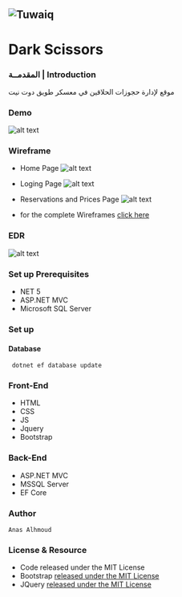  ![Tuwaiq](https://i.ibb.co/SV2BSn5/tuwaiq.png)
  ----
  # Dark Scissors

### المقدمــة | Introduction 
   موقع لإدارة حجوزات الحلاقين في معسكر طويق دوت نيت
  ### Demo  
   ![alt text](https://github.com/anas-alhmoud/Project04_Auth_CRUD_ASP.NET/blob/main/demo.gif?raw=true)
  ### Wireframe  
  - Home Page
   ![alt text](https://github.com/anas-alhmoud/Project04_Auth_CRUD_ASP.NET/blob/main/wirframes/Home.png?raw=true)
  - Loging Page
    ![alt text](https://github.com/anas-alhmoud/Project04_Auth_CRUD_ASP.NET/blob/main/wirframes/login.png?raw=true)
  - Reservations and Prices Page 
    ![alt text](https://github.com/anas-alhmoud/Project04_Auth_CRUD_ASP.NET/blob/main/wirframes/Reservations%26Prices-Index.png?raw=true)
    
  - for the complete Wireframes [click here](https://github.com/anas-alhmoud/Project04_Auth_CRUD_ASP.NET/tree/main/wirframes)
    
  ### EDR
  ![alt text](https://github.com/anas-alhmoud/Project04_Auth_CRUD_ASP.NET/blob/main/EDR-digram.png?raw=true)
  
  ### Set up Prerequisites
  - NET 5 
  - ASP.NET MVC
  - Microsoft SQL Server 
  ### Set up  
   #### Database
   ``` dotnet ef database update```
  ### Front-End  
   - HTML
   - CSS
   - JS
   - Jquery
   - Bootstrap 
  ### Back-End 
   - ASP.NET MVC
   - MSSQL Server
   - EF Core
  ### Author
    Anas Alhmoud
  ### License & Resource
   - Code released under the MIT License
   - Bootstrap [released under the MIT License](https://github.com/twbs/bootstrap/blob/main/LICENSE)
   - JQuery [released under the MIT License](https://github.com/jquery/jquery/blob/main/LICENSE.txt)
